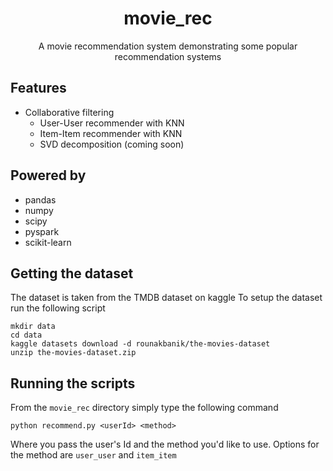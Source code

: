 <h1 align="center">movie_rec</h3>
<p align="center">
  A movie recommendation system demonstrating some popular recommendation systems
</p>

## Features
* Collaborative filtering
  * User-User recommender with KNN
  * Item-Item recommender with KNN
  * SVD decomposition (coming soon)
  
## Powered by
* pandas
* numpy
* scipy
* pyspark
* scikit-learn

## Getting the dataset

The dataset is taken from the TMDB dataset on kaggle
To setup the dataset run the following script

```
mkdir data
cd data
kaggle datasets download -d rounakbanik/the-movies-dataset
unzip the-movies-dataset.zip
```

## Running the scripts

From the `movie_rec` directory simply type the following command

```
python recommend.py <userId> <method>
```

Where you pass the user's Id and the method you'd like to use. Options for the method are `user_user` and `item_item`
